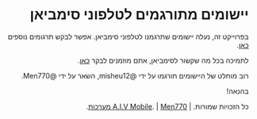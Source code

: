 <span dir="rtl">

# יישומים מתורגמים לטלפוני סימביאן

 בפרוייקט זה, נעלה יישומים שתרגמנו לטלפוני סימביאן.
אפשר לבקש תרגומים נוספים [כאן](https://techno-tech.cf/topic/851/%D7%97%D7%93%D7%A9-%D7%91%D7%A7%D7%A9%D7%95%D7%AA-%D7%AA%D7%A8%D7%92%D7%95%D7%9D-%D7%99%D7%A9%D7%95%D7%9E%D7%99%D7%9D-%D7%9Cc5/1).


לתמיכה בכל מה שקשור לסימביאן, אתם מוזמנים לבקר [כאן](https://techno-tech.cf).

רוב מוחלט של היישומים תורגמו על ידי @misheu12, השאר על ידי @Men770.

בהנאה!

כל הזכויות שמורות. | [A.I.V Mobile](//aivmobile.cf). | [Men770 מערכות](//men770.tk).
</span>
